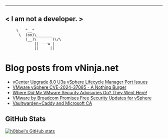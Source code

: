 
 ----------------------
< I am not a developer. >
 ----------------------
         \   ^__^ 
          \  (oo)\_______
             (__)\       )\/\
                 ||----w |
                 ||     ||
    

# Blog posts from vNinja.net
<!-- BLOG-POST-LIST:START -->
- [vCenter Upgrade 8.0 U3a vSphere Lifecycle Manager Port Issues](https://vninja.net/2024/07/30/vcenter-upgrade-8.0u3a-vsphere-lifecycle-manager-port-issues/)
- [VMware vSphere CVE-2024-37085 - A Nothing Burger](https://vninja.net/2024/07/29/vmware-vsphere-cve-2024-37085/)
- [Where Did My VMware Security Advisories Go? They Went Here!](https://vninja.net/2024/05/13/where-did-my-vmware-security-advisories-go-here/)
- [VMware by Broadcom Promises Free Security Updates for vSphere](https://vninja.net/2024/04/16/vmware-by-broadcom-promises-security-updates/)
- [Vaultwarden+Caddy and Microsoft CA](https://vninja.net/2024/03/06/vaultwarden-caddy-and-microsoft-ca/)
<!-- BLOG-POST-LIST:END -->

## GitHub Stats
[![h0bbel's GitHub stats](https://github-readme-stats.vercel.app/api?username=h0bbel&count_private=true&show_icons=true&theme=dark)](https://github.com/anuraghazra/github-readme-stats)
